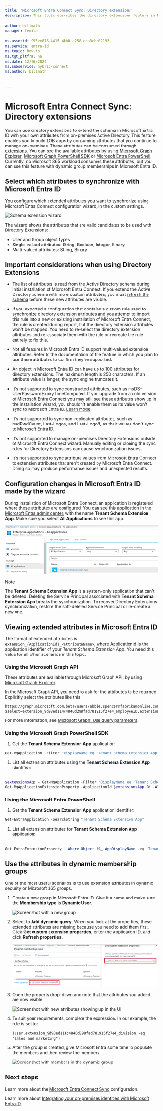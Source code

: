```yaml
---
title: 'Microsoft Entra Connect Sync: Directory extensions'
description: This topic describes the directory extensions feature in Microsoft Entra Connect.

author: billmath
manager: femila

ms.assetid: 995ee876-4415-4bb0-a258-cca3cbb02193
ms.service: entra-id
ms.topic: how-to
ms.tgt_pltfrm: na
ms.date: 12/26/2024
ms.subservice: hybrid-connect
ms.author: billmath


---
```


# Microsoft Entra Connect Sync: Directory extensions
You can use directory extensions to extend the schema in Microsoft Entra ID with your own attributes from on-premises Active Directory. This feature enables you to build LOB apps by consuming attributes that you continue to manage on-premises. These attributes can be consumed through [extensions](/graph/extensibility-overview). You can see the available attributes by using [Microsoft Graph Explorer](https://developer.microsoft.com/graph/graph-explorer), [Microsoft Graph PowerShell SDK](/powershell/microsoftgraph/overview) or [Microsoft Entra PowerShell](/powershell/entra-powershell/overview). 
Currently, no Microsoft 365 workload consumes these attributes, but you can use this feature with dynamic group memberships in Microsoft Entra ID.

## Select which attributes to synchronize with Microsoft Entra ID

You configure which extended attributes you want to synchronize using Microsoft Entra Connect configuration wizard, in the custom settings.

![Schema extension wizard](./media/how-to-connect-sync-feature-directory-extensions/extension2.png)  

The wizard shows the attributes that are valid candidates to be used with Directory Extensions:

* User and Group object types
* Single-valued attributes: String, Boolean, Integer, Binary
* Multi-valued attributes: String, Binary

## Important considerations when using Directory Extensions

- <a name='configuration-changes-in-azure-ad-made-by-the-wizard'></a>The list of attributes is read from the Active Directory schema during initial installation of Microsoft Entra Connect. If you extend the Active Directory schema with more custom attributes, you must [refresh the schema](how-to-connect-installation-wizard.md#refresh-directory-schema) before these new attributes are visible.

- If you exported a configuration that contains a custom rule used to synchronize directory extension attributes and you attempt to import this rule into a new or existing installation of Microsoft Entra Connect, the rule is created during import, but the directory extension attributes won't be mapped.  You need to re-select the directory extension attributes and re-associate them with the rule or recreate the rule entirely to fix this.

- Not all features in Microsoft Entra ID support multi-valued extension attributes. Refer to the documentation of the feature in which you plan to use these attributes to confirm they're supported. 

- An object in Microsoft Entra ID can have up to 100 attributes for directory extensions. The maximum length is 250 characters. If an attribute value is longer, the sync engine truncates it.

- It's not supported to sync constructed attributes, such as msDS-UserPasswordExpiryTimeComputed. If you upgrade from an old version of Microsoft Entra Connect you may still see these attributes show up in the installation wizard, you shouldn't enable them as its value won't sync to Microsoft Entra ID. [Learn mode](/openspecs/windows_protocols/ms-adts/a3aff238-5f0e-4eec-8598-0a59c30ecd56).

- It's not supported to sync non-replicated attributes, such as badPwdCount, Last-Logon, and Last-Logoff, as their values don't sync to Microsoft Entra ID.

- It's not supported to manage on-premises Directory Extensions outside of Microsoft Entra Connect wizard. Manually editing or cloning the sync rules for Directory Extensions can cause synchronization issues.

- It's not supported to sync attribute values from Microsoft Entra Connect to extension attributes that aren't created by Microsoft Entra Connect. Doing so may produce performance issues and unexpected results.

## Configuration changes in Microsoft Entra ID made by the wizard

During installation of Microsoft Entra Connect, an application is registered where these attributes are configured. You can see this application in the [Microsoft Entra admin center](https://entra.microsoft.com), with the name **Tenant Schema Extension App**. Make sure you select **All Applications** to see this app.

![Schema extension app](./media/how-to-connect-sync-feature-directory-extensions/extension3new.png)

> [!NOTE]
> The **Tenant Schema Extension App** is a system-only application that can't be deleted. 
> Deleting the Service Principal associated with **Tenant Schema Extension App** breaks the synchronization. To recover Directory Extensions synchronization, restore the soft-deleted Service Principal or re-create a new one.

## Viewing extended attributes in Microsoft Entra ID

The format of extended attributes is `extension_{ApplicationId}_<attributeName>`, where ApplicationId is the application identifier of your *Tenant Schema Extension App*. You need this value for all other scenarios in this topic.

### Using the Microsoft Graph API

These attributes are available through Microsoft Graph API, by using [Microsoft Graph Explorer](https://developer.microsoft.com/graph/graph-explorer#).

In the Microsoft Graph API, you need to ask for the attributes to be returned. Explicitly select the attributes like this: 

```
https://graph.microsoft.com/beta/users/abbie.spencer@fabrikamonline.com?$select=extension_9d98ed114c4840d298fad781915f27e4_employeeID,extension_9d98ed114c4840d298fad781915f27e4_division
```
  
For more information, see [Microsoft Graph: Use query parameters](/graph/query-parameters#select-parameter).

### Using the Microsoft Graph PowerShell SDK

1. Get the **Tenant Schema Extension App** application:


```powershell
Get-MgApplication -Filter "DisplayName eq 'Tenant Schema Extension App'"
```

1. List all extension attributes using the **Tenant Schema Extension App** identifier:


```powershell

$extensionsApp = Get-MgApplication -Filter "DisplayName eq 'Tenant Schema Extension App'"
Get-MgApplicationExtensionProperty -ApplicationId $extensionsApp.Id -All

```

### Using the Microsoft Entra PowerShell

1. Get the **Tenant Schema Extension App** application identifier:


```powershell
Get-EntraApplication -SearchString "Tenant Schema Extension App"
```

1. List all extension attributes for **Tenant Schema Extension App** application:


```powershell

Get-EntraExtensionProperty | Where-Object {$_.AppDisplayName -eq 'Tenant Schema Extension App'}
```

## Use the attributes in dynamic membership groups

One of the most useful scenarios is to use extension attributes in dynamic security or Microsoft 365 groups.

1. Create a new group in Microsoft Entra ID. Give it a name and make sure the **Membership type** is **Dynamic User**.

      ![Screenshot with a new group](./media/how-to-connect-sync-feature-directory-extensions/dynamicgroup1.png)

1. Select to **Add dynamic query**. When you look at the properties, these extended attributes are missing because you need to add them first. Click **Get custom extension properties**, enter the Application ID, and click **Refresh properties**.

   ![Screenshot where directory extensions have been added](./media/how-to-connect-sync-feature-directory-extensions/dynamicgroup2.png) 
   
1. Open the property drop-down and note that the attributes you added are now visible.

   ![Screenshot with new attributes showing up in the UI](./media/how-to-connect-sync-feature-directory-extensions/dynamicgroup3.png)
   
1. To suit your requirements, complete the expression. In our example, the rule is set to:

    `(user.extension_9d98ed114c4840d298fad781915f27e4_division -eq "Sales and marketing")`

1. After the group is created, give Microsoft Entra some time to populate the members and then review the members.

   ![Screenshot with members in the dynamic group](./media/how-to-connect-sync-feature-directory-extensions/dynamicgroup4.png)  
   
## Next steps
Learn more about the [Microsoft Entra Connect Sync](how-to-connect-sync-whatis.md) configuration.

Learn more about [Integrating your on-premises identities with Microsoft Entra ID](../whatis-hybrid-identity.md).
